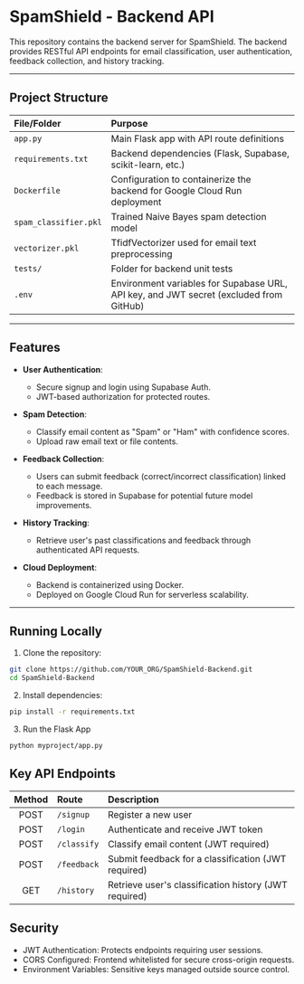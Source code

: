 # SpamShield - Backend API

This repository contains the backend server for SpamShield.
The backend provides RESTful API endpoints for email classification, user authentication, feedback collection, and history tracking.

---

## Project Structure

| File/Folder | Purpose |
|:---|:---|
| `app.py` | Main Flask app with API route definitions |
| `requirements.txt` | Backend dependencies (Flask, Supabase, scikit-learn, etc.) |
| `Dockerfile` | Configuration to containerize the backend for Google Cloud Run deployment |
| `spam_classifier.pkl` | Trained Naive Bayes spam detection model |
| `vectorizer.pkl` | TfidfVectorizer used for email text preprocessing |
| `tests/` | Folder for backend unit tests |
| `.env` | Environment variables for Supabase URL, API key, and JWT secret (excluded from GitHub) |

---

## Features

- **User Authentication**:
  - Secure signup and login using Supabase Auth.
  - JWT-based authorization for protected routes.

- **Spam Detection**:
  - Classify email content as "Spam" or "Ham" with confidence scores.
  - Upload raw email text or file contents.

- **Feedback Collection**:
  - Users can submit feedback (correct/incorrect classification) linked to each message.
  - Feedback is stored in Supabase for potential future model improvements.

- **History Tracking**:
  - Retrieve user's past classifications and feedback through authenticated API requests.

- **Cloud Deployment**:
  - Backend is containerized using Docker.
  - Deployed on Google Cloud Run for serverless scalability.

---

## Running Locally

1. Clone the repository:

```bash
git clone https://github.com/YOUR_ORG/SpamShield-Backend.git
cd SpamShield-Backend
```
2. Install dependencies:
```bash
pip install -r requirements.txt
```
3. Run the Flask App
```bash
python myproject/app.py
```

## Key API Endpoints

| Method | Route       | Description                                   |
|:------:|:------------|:----------------------------------------------|
| POST   | `/signup`    | Register a new user                          |
| POST   | `/login`     | Authenticate and receive JWT token           |
| POST   | `/classify`  | Classify email content (JWT required)         |
| POST   | `/feedback`  | Submit feedback for a classification (JWT required) |
| GET    | `/history`   | Retrieve user's classification history (JWT required) |


## Security

- JWT Authentication: Protects endpoints requiring user sessions.
- CORS Configured: Frontend whitelisted for secure cross-origin requests.
- Environment Variables: Sensitive keys managed outside source control.
